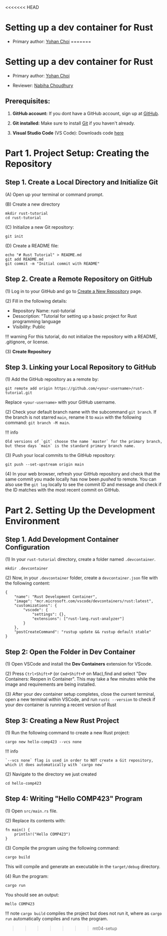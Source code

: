 <<<<<<< HEAD
# Setting up a dev container for Rust

* Primary author: [Yohan Choi](https://github.com/YummyYohan)
=======
# Setting up a dev container for Rust

* Primary author: [Yohan Choi](https://github.com/YummyYohan)

* Reviewer: [Nabiha Choudhury](https://github.com/chnabi)

## Prerequisites:

1. **GitHub account:** If you dont have a GitHub account, sign up at [GitHub](https://github.com/signup).

2. **Git installed:** Make sure to install [Git](https://git-scm.com/book/en/v2/Getting-Started-Installing-Git) if you haven't already.

3. **Visual Studio Code** (VS Code): Downloads code [here](https://code.visualstudio.com/)

# Part 1. Project Setup: Creating the Repository

## Step 1. Create a Local Directory and Initialize Git

(A) Open up your terminal or command prompt.

(B) Create a new directory

    mkdir rust-tutorial
    cd rust-tutorial

(C) Initialize a new Git repository:

    git init

(D) Create a README file:

    
    echo "# Rust Tutorial" > README.md
    git add README.md
    git commit -m "Initial commit with README"

## Step 2. Create a Remote Repository on GitHub


(1) Log in to your GitHub and go to [Create a New Repository](https://github.com/new) page.

(2) Fill in the following details:

- Repository Name: rust-tutorial
- Desscription: "Tutorial for setting up a basic project for Rust programming language
- Visibility: Public

!!! warning
    For this tutorial, do not initialize the repository with a README, .gitignore, or license.

(3) <strong>Create Repository</strong>

## Step 3. Linking your Local Repository to GitHub

(1) Add the GitHub repository as a remote by:

    git remote add origin https://github.com/<your-username>/rust-tutorial.git

Replace `<your-username>` with your GitHub username.

(2) Check your default branch name with the subcommand `git branch`. If the branch is not starred `main`, rename it to `main` with the following command: `git branch -M main`.

!!! info

    Old versions of `git` choose the name `master` for the primary branch, but these days `main` is the standard primary branch name.

(3) Push your local commits to the GitHub repository:

    git push --set-upstream origin main

(4) In your web browser, refresh your GitHub repository and check that the same commit you made locally has now been <em>pushed</em> to remote. You can also use the `git log` locally to see the commit ID and message and check if the ID matches with the most recent commit on GitHub.

# Part 2. Setting Up the Development Environment

## Step 1. Add Development Container Configuration

(1) In your `rust-tutorial` directory, create a folder named `.devcontainer`.

    mkdir .devcontainer

(2) Now, in your `.devcontainer` folder, create a `devcontainer.json` file with the following content:

    {
        "name": "Rust Development Container",
        "image": "mcr.microsoft.com/vscode/devcontainers/rust:latest",
        "customizations": {
            "vscode": {
                "settings": {},
                "extensions": ["rust-lang.rust-analyzer"]
            }
        },
        "postCreateCommand": "rustup update && rustup default stable"
    }

## Step 2: Open the Folder in Dev Container

(1) Open VSCode and install the <strong>Dev Containers</strong> extension for VScode.

(2) Press `Ctrl+Shift+P` (or `Cmd+Shift+P` on Mac),find and select "Dev Containers: Reopen in Container". This may take a few minutes while the image and requirements are being installed.

(3) After your dev container setup completes, close the current terminal, open a new terminal within VSCode, and run `rustc --version` to check if your dev container is running a recent version of Rust

## Step 3: Creating a New Rust Project

(1) Run the following command to create a new Rust project:

    cargo new hello-comp423 --vcs none

!!! info

    `--vcs none` flag is used in order to NOT create a Git repository, which it does automatically with `cargo new`

(2) Navigate to the directory we just created

    cd hello-comp423

## Step 4: Writing "Hello COMP423" Program

(1) Open `src/main.rs` file.

(2) Replace its contents with:

    fn main() {
        println!("Hello COMP423")
    }

(3) Compile the program using the following command:

    cargo build

This will compile and generate an executable in the `target/debug` directory. 

(4) Run the program:

    cargo run

You should see an output:

    Hello COMP423

!!! note
    `cargo build` compiles the project but does not run it, where as `cargo run` automatically compiles and runs the program.
>>>>>>> mt04-setup
